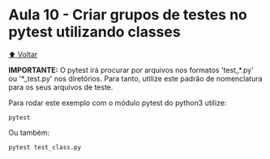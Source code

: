 # Aula 10 - Criar grupos de testes no pytest utilizando classes

[⬆️ Voltar](https://github.com/Geofisicando/python-orientado-a-testes/tree/main#%C3%ADndice)

**IMPORTANTE:** O pytest irá procurar por arquivos nos formatos 'test\_\*.py' ou '\*\_test.py' nos diretórios. Para tanto,
utilize este padrão de nomenclatura para os seus arquivos de teste.

Para rodar este exemplo com o módulo pytest do python3 utilize:

```
pytest
```

Ou também:

```
pytest test_class.py
```
